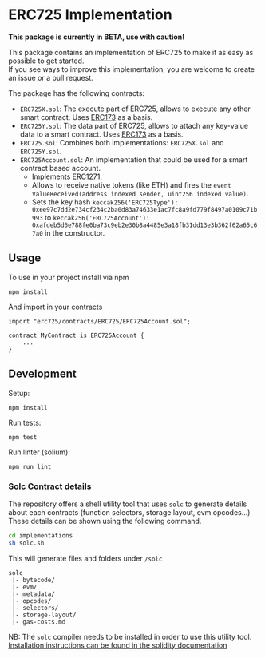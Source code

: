 # ERC725 Implementation

**This package is currently in BETA, use with caution!**

This package contains an implementation of ERC725 to make it as easy as possible to get started.\
If you see ways to improve this implementation, you are welcome to create an issue or a pull request.

The package has the following contracts:

- `ERC725X.sol`: The execute part of ERC725, allows to execute any other smart contract. Uses [ERC173](https://eips.ethereum.org/EIPS/eip-173) as a basis.
- `ERC725Y.sol`: The data part of ERC725, allows to attach any key-value data to a smart contract. Uses [ERC173](https://eips.ethereum.org/EIPS/eip-173) as a basis.
- `ERC725.sol`: Combines both implementations: `ERC725X.sol` and `ERC725Y.sol`.
- `ERC725Account.sol`: An implementation that could be used for a smart contract based account.
  - Implements [ERC1271](https://github.com/ethereum/EIPs/blob/master/EIPS/eip-1271.md).
  - Allows to receive native tokens (like ETH) and fires the `event ValueReceived(address indexed sender, uint256 indexed value)`.
  - Sets the key hash `keccak256('ERC725Type'): 0xee97c7dd2e734cf234c2ba0d83a74633e1ac7fc8a9fd779f8497a0109c71b993` to `keccak256('ERC725Account'): 0xafdeb5d6e788fe0ba73c9eb2e30b8a4485e3a18fb31dd13e3b362f62a65c67a0` in the constructor.

## Usage

To use in your project install via npm

```
npm install
```

And import in your contracts

```
import "erc725/contracts/ERC725/ERC725Account.sol";

contract MyContract is ERC725Account {
    ...
}
```

## Development

Setup:

```
npm install
```

Run tests:

```
npm test
```

Run linter (solium):

```
npm run lint
```

### Solc Contract details

The repository offers a shell utility tool that uses `solc` to generate details about each contracts (function selectors, storage layout, evm opcodes...)
These details can be shown using the following command.

```bash
cd implementations
sh solc.sh
```

This will generate files and folders under `/solc`

```
solc
 |- bytecode/
 |- evm/
 |- metadata/
 |- opcodes/
 |- selectors/
 |- storage-layout/
 |- gas-costs.md

```

NB: The `solc` compiler needs to be installed in order to use this utility tool. [Installation instructions can be found in the solidity documentation](https://docs.soliditylang.org/en/v0.8.9/installing-solidity.html)
